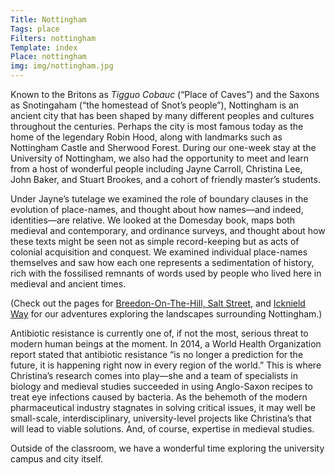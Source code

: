 ```yaml
---
Title: Nottingham
Tags: place
Filters: nottingham
Template: index
Place: nottingham
img: img/nottingham.jpg
---
```


Known to the Britons as _Tigguo Cobauc_ (“Place of Caves”) and the Saxons as Snotingaham (“the homestead of Snot’s people”), Nottingham is an ancient city that has been shaped by many different peoples and cultures throughout the centuries. Perhaps the city is most famous today as the home of the legendary Robin Hood, along with landmarks such as Nottingham Castle and Sherwood Forest. During our one-week stay at the University of Nottingham, we also had the opportunity to meet and learn from a host of wonderful people including Jayne Carroll, Christina Lee, John Baker, and Stuart Brookes, and a cohort of friendly master’s students. 

Under Jayne’s tutelage we examined the role of boundary clauses in the evolution of place-names, and thought about how names—and indeed, identities—are relative. We looked at the Domesday book, maps both medieval and contemporary, and ordinance surveys, and thought about how these texts might be seen not as simple record-keeping but as acts of colonial acquisition and conquest. We examined individual place-names themselves and saw how each one represents a sedimentation of history, rich with the fossilised remnants of words used by people who lived here in medieval and ancient times. 

(Check out the pages for [Breedon-On-The-Hill, Salt Street](places?breedon-saltst), and [Icknield Way](places?icknield) for our adventures exploring the landscapes surrounding Nottingham.)

Antibiotic resistance is currently one of, if not the most, serious threat to modern human beings at the moment. In 2014, a World Health Organization report stated that antibiotic resistance “is no longer a prediction for the future, it is happening right now in every region of the world.” This is where Christina’s research comes into play—she and a team of specialists in biology and medieval studies succeeded in using Anglo-Saxon recipes to treat eye infections caused by bacteria. As the behemoth of the modern pharmaceutical industry stagnates in solving critical issues, it may well be small-scale, interdisciplinary, university-level projects like Christina’s that will lead to viable solutions. And, of course, expertise in medieval studies.

Outside of the classroom, we have a wonderful time exploring the university campus and city itself. 

